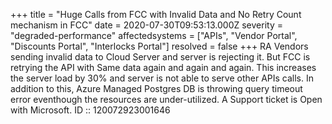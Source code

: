 +++
title = "Huge Calls from FCC with Invalid Data and No Retry Count mechanism in FCC"
date = 2020-07-30T09:53:13.000Z
severity = "degraded-performance"
affectedsystems = ["APIs", "Vendor Portal", "Discounts Portal", "Interlocks Portal"]
resolved = false
+++
RA Vendors sending invalid data to Cloud Server and server is rejecting it. But FCC is retrying the API with Same data again and again and again. This increases the server load by 30% and server is not able to serve other APIs calls. In addition to this, Azure Managed Postgres DB is throwing query timeout error eventhough the resources are under-utilized. A Support ticket is Open with Microsoft. ID :: 120072923001646
